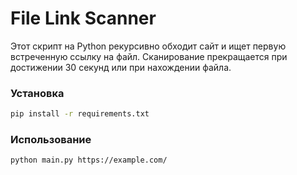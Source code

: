 # File Link Scanner

Этот скрипт на Python рекурсивно обходит сайт и ищет первую встреченную ссылку на файл. Сканирование прекращается при достижении 30 секунд или при нахождении файла.

### Установка

```bash
pip install -r requirements.txt
```
### Использование

```bash
python main.py https://example.com/
```
